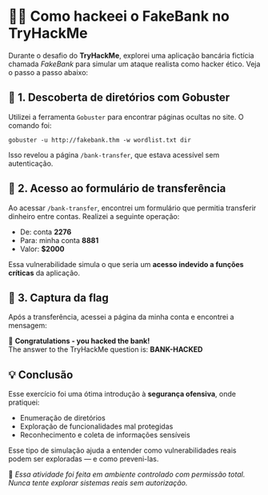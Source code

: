 <h1>🏴‍☠️ Como hackeei o FakeBank no TryHackMe</h1>

  <p>Durante o desafio do <strong>TryHackMe</strong>, explorei uma aplicação bancária fictícia chamada <em>FakeBank</em> para simular um ataque realista como hacker ético. Veja o passo a passo abaixo:</p>

  <h2>🧭 1. Descoberta de diretórios com Gobuster</h2>
  <p>Utilizei a ferramenta <code>Gobuster</code> para encontrar páginas ocultas no site. O comando foi:</p>

  <div class="caixa">
    <code>gobuster -u http://fakebank.thm -w wordlist.txt dir</code>
  </div>

  <p>Isso revelou a página <code>/bank-transfer</code>, que estava acessível sem autenticação.</p>

  <h2>🏦 2. Acesso ao formulário de transferência</h2>
  <p>Ao acessar <code>/bank-transfer</code>, encontrei um formulário que permitia transferir dinheiro entre contas. Realizei a seguinte operação:</p>
  <ul>
    <li>De: conta <strong>2276</strong></li>
    <li>Para: minha conta <strong>8881</strong></li>
    <li>Valor: <strong>$2000</strong></li>
  </ul>

  <p>Essa vulnerabilidade simula o que seria um <strong>acesso indevido a funções críticas</strong> da aplicação.</p>

  <h2>🎯 3. Captura da flag</h2>
  <p>Após a transferência, acessei a página da minha conta e encontrei a mensagem:</p>

  <div class="flag">
    🎉 <strong>Congratulations - you hacked the bank!</strong><br>
    The answer to the TryHackMe question is: <strong>BANK-HACKED</strong>
  </div>

  <h2>💡 Conclusão</h2>
  <p>Esse exercício foi uma ótima introdução à <strong>segurança ofensiva</strong>, onde pratiquei:</p>
  <ul>
    <li>Enumeração de diretórios</li>
    <li>Exploração de funcionalidades mal protegidas</li>
    <li>Reconhecimento e coleta de informações sensíveis</li>
  </ul>

  <p>Esse tipo de simulação ajuda a entender como vulnerabilidades reais podem ser exploradas — e como preveni-las.</p>

  <p>🔐 <em>Essa atividade foi feita em ambiente controlado com permissão total. Nunca tente explorar sistemas reais sem autorização.</em></p>
